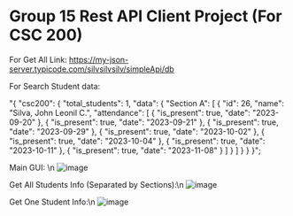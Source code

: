 # Group 15 Rest API Client Project (For CSC 200)

For Get All Link:
https://my-json-server.typicode.com/silvsilvsilv/simpleApi/db

For Search Student data:

"{ \"csc200\": { \"total_students\": 1, \"data\": { \"Section A\": [ { \"id\": 26, \"name\": \"Silva, John Leonil C.\", \"attendance\": [ { \"is_present\": true, \"date\": \"2023-09-20\" }, { \"is_present\": true, \"date\": \"2023-09-21\" }, { \"is_present\": true, \"date\": \"2023-09-29\" }, { \"is_present\": true, \"date\": \"2023-10-02\" }, { \"is_present\": true, \"date\": \"2023-10-04\" }, { \"is_present\": true, \"date\": \"2023-10-11\" }, { \"is_present\": true, \"date\": \"2023-11-08\" } ] } ] } } }";

Main GUI: \n
![image](https://github.com/silvsilvsilv/javaApi/assets/115610312/0be21667-e9ec-4a47-a48b-4a108ee75588)

Get All Students Info (Separated by Sections):\n
![image](https://github.com/silvsilvsilv/javaApi/assets/115610312/082ecd06-0f61-42ad-9e76-763e64f8b050)

Get One Student Info:\n
![image](https://github.com/silvsilvsilv/javaApi/assets/115610312/45f6e4bc-9a3d-48b9-93bb-4808037fcf9f)


